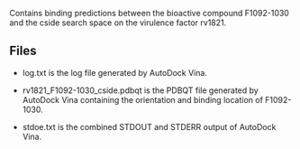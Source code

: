 Contains binding predictions between the bioactive compound F1092-1030 and the cside search space on the virulence factor rv1821.

## Files

- log.txt is the log file generated by AutoDock Vina.

- rv1821_F1092-1030_cside.pdbqt is the PDBQT file generated by AutoDock Vina containing the orientation and binding location of F1092-1030.

- stdoe.txt is the combined STDOUT and STDERR output of AutoDock Vina.

